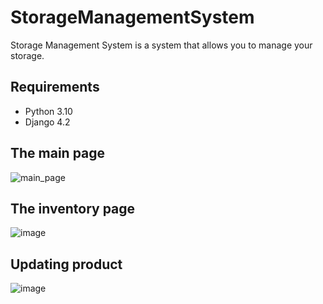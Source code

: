 # StorageManagementSystem

Storage Management System is a system that allows you to manage your storage. 

## Requirements

- Python 3.10
- Django 4.2

## The main page
![main_page](https://github.com/user-attachments/assets/af0d6e4c-7235-43e3-87d8-b3385995275e)

## The inventory page
![image](https://github.com/user-attachments/assets/8b4082f5-663d-46ed-8aae-88da381e8f44)

## Updating product 
![image](https://github.com/user-attachments/assets/6a4fcb04-f79d-480f-af9e-6cb8d37303ad)

